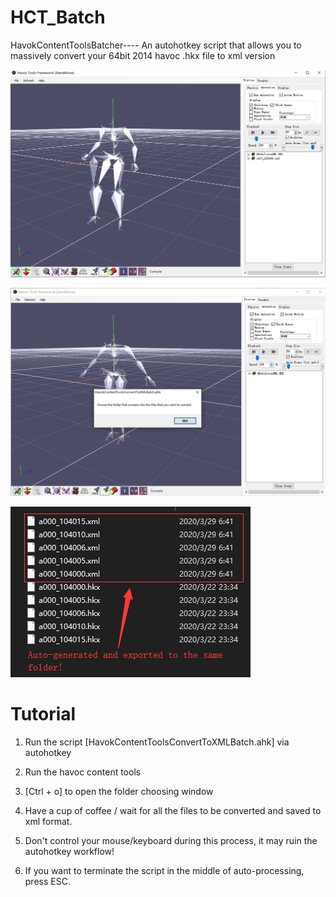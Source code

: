 # HCT_Batch
HavokContentToolsBatcher---- An autohotkey script that allows you to massively convert your 64bit 2014 havoc .hkx file to xml version

![Screenshot](Title.png)

![Screenshot](Title2.png)

![Screenshot](Title3.png)

# Tutorial

1. Run the script [HavokContentToolsConvertToXMLBatch.ahk] via autohotkey

2. Run the havoc content tools

3. [Ctrl + o] to open the folder choosing window

4. Have a cup of coffee / wait for all the files to be converted and saved to xml format.

5. Don't control your mouse/keyboard during this process, it may ruin the autohotkey workflow!

6. If you want to terminate the script in the middle of auto-processing, press ESC.
